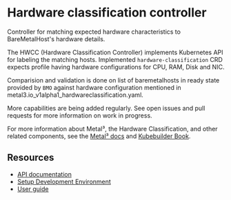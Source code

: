 # Hardware classification controller

Controller for matching expected hardware characteristics to BareMetalHost's
hardware details.

The HWCC (Hardware Classification Controller) implements Kubernetes API for
labeling the matching hosts. Implemented `hardware-classification` CRD expects
profile having hardware configurations for CPU, RAM, Disk and NIC.

Comparision and validation is done on list of baremetalhosts in ready state
provided by `BMO` against hardware configuration mentioned in
metal3.io_v1alpha1_hardwareclassification.yaml.

More capabilities are being added regularly. See open issues and pull
requests for more information on work in progress.

For more information about Metal³, the Hardware Classification, and other
related components, see the [Metal³ docs](https://github.com/metal3-io/metal3-docs) and
[Kubebuilder Book](https://book.kubebuilder.io/quick-start.html#create-a-project).

## Resources

* [API documentation](docs/api.md)
* [Setup Development Environment](docs/dev-setup.md)
* [User guide](docs/user-guide.md)
